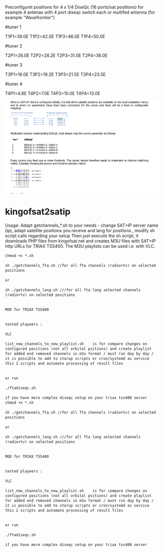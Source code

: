 Preconfiguret  positions for 4 x 1/4 DiseQc (16 ports/sat positions) for example 4 antenas with 4 port diseqc switch each or multifed antenna (for example "Wavefrontier")

#tuner 1

T1P1=39.0E
T1P2=42.0E
T1P3=46.0E
T1P4=50.0E

#tuner 2

T2P1=26.0E
T2P2=28.2E
T2P3=31.0E
T2P4=36.0E

#tuner 3

T3P1=16.0E
T3P2=19.2E
T3P3=21.5E
T3P4=23.5E

#tuner 4

T4P1=4.8E
T4P2=7.0E
T4P3=10.0E
T4P4=13.0E



<img width="964" alt="diseqc" src="https://github.com/devegoo/kingofsat2satip_triax_tss400_m3u/blob/master/src_satip_diseqc_sat_positions.png">

# kingofsat2satip
Usage:
Adapt getchannels_*.sh to your needs - change SAT>IP server name (ip), adapt satellite positions you receive and lang for positions , modify  sh script calls regarding your setup 
Then just execute the sh script, it downloads PHP files from kingofsat.net and creates M3U files with SAT>IP http URLs for TRIAX TSS400. The M3U playlists can be used i.e. with VLC.
```
chmod +x *.sh

sh ./getchannels_fta.sh //for all fta channels (radio+tv) on selected positions

or 

sh ./getchannels_lang.sh ///for all fta lang selected channels (radio+tv) on selected positions


MOD for TRIAX TSS400 


tested playeers :

VLC 

list_new_channels_to_new_playlist.sh    is for compare changes on configured positions (not all orbital psitions) and create playlist for added end removed channels in m3u format / must run day by day / it is possible to add to starup scripts or cron/systemd as service this 2 scripts and automate processing of result files


or run 

./ftadiseqc.sh

if you have more complex diseqc setup on your triax tss400 server
chmod +x *.sh

sh ./getchannels_fta.sh //for all fta channels (radio+tv) on selected positions

or 

sh ./getchannels_lang.sh ///for all fta lang selected channels (radio+tv) on selected positions


MOD for TRIAX TSS400 


tested playeers :

VLC 

list_new_channels_to_new_playlist.sh    is for compare changes on configured positions (not all orbital psitions) and create playlist for added end removed channels in m3u format / must run day by day / it is possible to add to starup scripts or cron/systemd as service this 2 scripts and automate processing of result files


or run 

./ftadiseqc.sh

if you have more complex diseqc setup on your triax tss400 server





